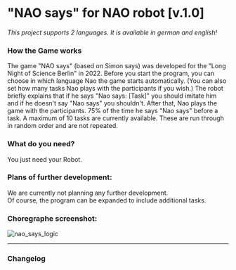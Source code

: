 # "NAO says" for NAO robot [v.1.0]
*This project supports 2 languages. It is available in german and english!*<br>

### How the Game works

The game "NAO says" (based on Simon says) was developed for the "Long Night of Science Berlin" in 2022. 
Before you start the program, you can choose in which language Nao the game starts automatically.
(You can also set how many tasks Nao plays with the participants if you wish.) 
The robot briefly explains that if he says "Nao says: [Task]" you should imitate him 
and if he doesn't say "Nao says" you shouldn't. After that, Nao plays the game with the participants. 
75% of the time he says "Nao says" before a task. A maximum of 10 tasks are currently available. 
These are run through in random order and are not repeated.


### What do you need?

You just need your Robot.

### Plans of further development:

We are currently not planning any further development. <br>
Of course, the program can be expanded to include additional tasks.

### Choregraphe screenshot:

![nao_says_logic](https://user-images.githubusercontent.com/68842909/214524798-3dfa4a3e-7fe0-452b-97d7-46eae51e7834.PNG)

---

### Changelog
